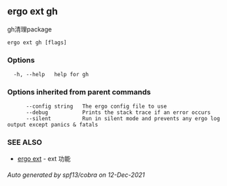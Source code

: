 ## ergo ext gh

gh清理package

```
ergo ext gh [flags]
```

### Options

```
  -h, --help   help for gh
```

### Options inherited from parent commands

```
      --config string   The ergo config file to use
      --debug           Prints the stack trace if an error occurs
      --silent          Run in silent mode and prevents any ergo log output except panics & fatals
```

### SEE ALSO

* [ergo ext](ergo_ext.md)	 - ext 功能

###### Auto generated by spf13/cobra on 12-Dec-2021

